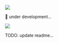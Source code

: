 

![](https://images.alsritter.icu/images/2021/10/24/3.png)

🚧 under development...

![](https://images.alsritter.icu/images/2021/11/02/11.png)

TODO: update readme...
